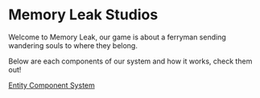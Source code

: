 # Memory Leak Studios
Welcome to Memory Leak, our game is about a ferryman sending wandering souls to where they belong.

Below are each components of our system and how it works, check them out!

[Entity Component System](Documentations/entity_component_system.md)


